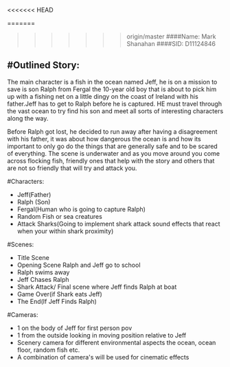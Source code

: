 <<<<<<< HEAD

=======
>>>>>>> origin/master
####Name: Mark Shanahan
####SID: D11124846



#Outlined Story:
--------------------------------------
The main character is a fish in the ocean named Jeff, he is on a mission to save is son Ralph from Fergal the 10-year old boy that is 
about to pick him up with a fishing net on a little dingy on the coast of Ireland with his father.Jeff has to get to Ralph before he is captured. 
HE must travel through the vast ocean to try find his son and meet all sorts of interesting characters along the way.

Before Ralph got lost, he decided to run away after having a disagreement with his father, it was about how dangerous the ocean is and
how its important to only go do the things that are generally safe and to be scared of everything.
The scene is underwater and as you move around you come across flocking fish, friendly ones that help with the story
and others that are not so friendly that will try and attack you.

#Characters:
* Jeff(Father)
* Ralph (Son)
* Fergal(Human who is going to capture Ralph)
* Random Fish or sea creatures
* Attack Sharks(Going to implement shark attack sound effects that react when your within shark proximity)

#Scenes:
* Title Scene
* Opening Scene Ralph and Jeff go to school
* Ralph swims away
* Jeff Chases Ralph
* Shark Attack/ Final scene where Jeff finds Ralph at boat
* Game Over(if Shark eats Jeff)
* The End(If Jeff Finds Ralph)

#Cameras:
* 1 on the body of Jeff for first person pov
* 1 from the outside looking in moving position relative to Jeff
* Scenery camera for different environmental aspects the ocean, ocean floor, random fish etc.
* A combination of camera's will be used for cinematic effects
